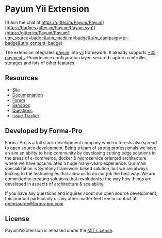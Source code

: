# Payum Yii Extension

[![Join the chat at https://gitter.im/Payum/Payum](https://badges.gitter.im/Payum/Payum.svg)](https://gitter.im/Payum/Payum?utm_source=badge&utm_medium=badge&utm_campaign=pr-badge&utm_content=badge)

The extension integrates [payum](http://payum.org/doc#Payum) into [yii](http://www.yiiframework.com/) framework.
It already supports [+35 payments](https://github.com/Payum/Core/blob/master/Resources/docs/supported-payments.md).
Provide nice configuration layer, secured capture controller, storages and lots of other features.

## Resources

* [Site](https://payum.forma-pro.com/)
* [Documentation](https://github.com/Payum/PayumYiiExtension/blob/master/docs/index.md)
* [Forum](http://www.yiiframework.com/forum/index.php/topic/48571-payum-payment-extension/)
* [Sandbox](https://github.com/makasim/PayumYiiExtensionSandbox)
* [Questions](http://stackoverflow.com/questions/tagged/payum)
* [Issue Tracker](https://github.com/Payum/PayumYiiExtension/issues)

## Developed by Forma-Pro

Forma-Pro is a full stack development company which interests also spread to open source development. 
Being a team of strong professionals we have an aim an ability to help community by developing cutting edge solutions in the areas of e-commerce, docker & microservice oriented architecture where we have accumulated a huge many-years experience. 
Our main specialization is Symfony framework based solution, but we are always looking to the technologies that allow us to do our job the best way. We are committed to creating solutions that revolutionize the way how things are developed in aspects of architecture & scalability.

If you have any questions and inquires about our open source development, this product particularly or any other matter feel free to contact at opensource@forma-pro.com

## License

PayumYiiExtension is released under the [MIT License](LICENSE).
